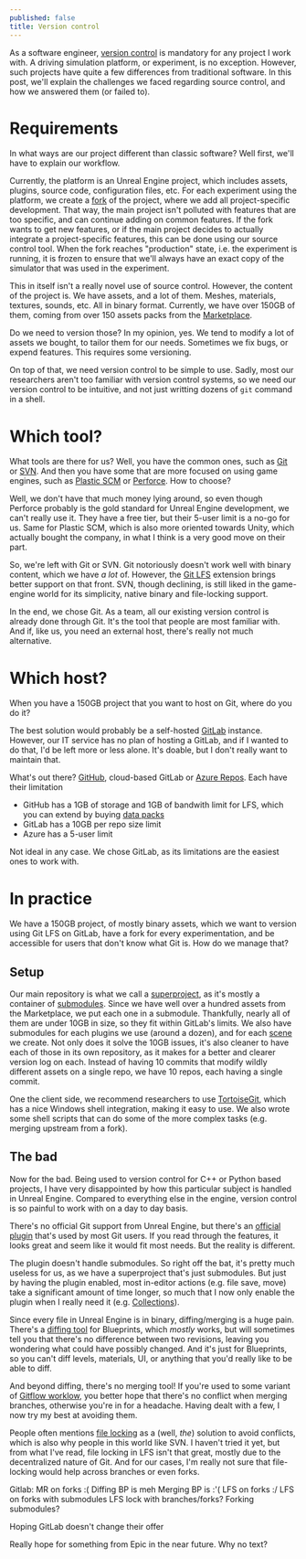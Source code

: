 ```yaml
---
published: false
title: Version control
---
```

As a software engineer, [version control](https://en.wikipedia.org/wiki/Version_control) is mandatory for any project I work with. A driving simulation platform, or experiment, is no exception. However, such projects have quite a few differences from traditional software. In this post, we'll explain the challenges we faced regarding source control, and how we answered them (or failed to).

# Requirements

In what ways are our project different than classic software? Well first, we'll have to explain our workflow.

Currently, the platform is an Unreal Engine project, which includes assets, plugins, source code, configuration files, etc. For each experiment using the platform, we create a [fork](https://en.wikipedia.org/wiki/Fork_(software_development)) of the project, where we add all project-specific development. That way, the main project isn't polluted with features that are too specific, and can continue adding on common features. If the fork wants to get new features, or if the main project decides to actually integrate a project-specific features, this can be done using our source control tool. When the fork reaches "production" state, i.e. the experiment is running, it is frozen to ensure that we'll always have an exact copy of the simulator that was used in the experiment.

This in itself isn't a really novel use of source control. However, the content of the project is. We have assets, and a lot of them. Meshes, materials, textures, sounds, etc. All in binary format. Currently, we have over 150GB of them, coming from over 150 assets packs from the [Marketplace](https://www.unrealengine.com/marketplace/en-US/store).

Do we need to version those? In my opinion, yes. We tend to modify a lot of assets we bought, to tailor them for our needs. Sometimes we fix bugs, or expend features. This requires some versioning.

On top of that, we need version control to be simple to use. Sadly, most our researchers aren't too familiar with version control systems, so we need our version control to be intuitive, and not just writting dozens of `git` command in a shell.

# Which tool?

What tools are there for us? Well, you have the common ones, such as [Git](https://en.wikipedia.org/wiki/Git) or [SVN](https://en.wikipedia.org/wiki/Apache_Subversion). And then you have some that are more focused on using game engines, such as [Plastic SCM](https://en.wikipedia.org/wiki/Plastic_SCM) or [Perforce](https://en.wikipedia.org/wiki/Perforce). How to choose?

Well, we don't have that much money lying around, so even though Perforce probably is the gold standard for Unreal Engine development, we can't really use it. They have a free tier, but their 5-user limit is a no-go for us. Same for Plastic SCM, which is also more oriented towards Unity, which actually bought the company, in what I think is a very good move on their part.

So, we're left with Git or SVN. Git notoriously doesn't work well with binary content, which we have *a lot* of. However, the [Git LFS](https://git-lfs.github.com/) extension brings better support on that front. SVN, though declining, is still liked in the game-engine world for its simplicity, native binary and file-locking support.

In the end, we chose Git. As a team, all our existing version control is already done through Git. It's the tool that people are most familiar with. And if, like us, you need an external host, there's really not much alternative.

# Which host?

When you have a 150GB project that you want to host on Git, where do you do it?

The best solution would probably be a self-hosted [GitLab](https://gitlab.com/) instance. However, our IT service has no plan of hosting a GitLab, and if I wanted to do that, I'd be left more or less alone. It's doable, but I don't really want to maintain that.

What's out there? [GitHub](https://github.com/), cloud-based GitLab or [Azure Repos](https://azure.microsoft.com/en-us/services/devops/repos/). Each have their limitation

* GitHub has a 1GB of storage and 1GB of bandwith limit for LFS, which you can extend by buying [data packs](https://docs.github.com/en/github/setting-up-and-managing-billing-and-payments-on-github/upgrading-git-large-file-storage#purchasing-additional-storage-and-bandwidth-for-an-organization)
* GitLab has a 10GB per repo size limit
* Azure has a 5-user limit

Not ideal in any case. We chose GitLab, as its limitations are the easiest ones to work with.

# In practice

We have a 150GB project, of mostly binary assets, which we want to version using Git LFS on GitLab, have a fork for every experimentation, and be accessible for users that don't know what Git is. How do we manage that?

## Setup

Our main repository is what we call a [superproject](https://en.wikibooks.org/wiki/Git/Submodules_and_Superprojects), as it's mostly a container of [submodules](https://git-scm.com/book/en/v2/Git-Tools-Submodules). Since we have well over a hundred assets from the Marketplace, we put each one in a submodule. Thankfully, nearly all of them are under 10GB in size, so they fit within GitLab's limits. We also have submodules for each plugins we use (around a dozen), and for each [scene](/making-a-scene) we create. Not only does it solve the 10GB issues, it's also cleaner to have each of those in its own repository, as it makes for a better and clearer version log on each. Instead of having 10 commits that modify wildly different assets on a single repo, we have 10 repos, each having a single commit.

One the client side, we recommend researchers to use [TortoiseGit](https://tortoisegit.org/), which has a nice Windows shell integration, making it easy to use. We also wrote some shell scripts that can do some of the more complex tasks (e.g. merging upstream from a fork).

## The bad

Now for the bad. Being used to version control for C++ or Python based projects, I have very disappointed by how this particular subject is handled in Unreal Engine. Compared to everything else in the engine, version control is so painful to work with on a day to day basis.

There's no official Git support from Unreal Engine, but there's an [official plugin](https://github.com/SRombauts/UE4GitPlugin) that's used by most Git users. If you read through the features, it looks great and seem like it would fit most needs. But the reality is different.

The plugin doesn't handle submodules. So right off the bat, it's pretty much useless for us, as we have a superproject that's just submodules. But just by having the plugin enabled, most in-editor actions (e.g. file save, move) take a significant amount of time longer, so much that I now only enable the plugin when  I really need it (e.g. [Collections](https://docs.unrealengine.com/en-US/Basics/ContentBrowser/UserGuide/Collections/index.html)).

Since every file in Unreal Engine is in binary, diffing/merging is a huge pain. There's a [diffing tool](https://www.unrealengine.com/en-US/blog/diffing-blueprints?sessionInvalidated=true) for Blueprints, which *mostly* works, but will sometimes tell you that there's no difference between two revisions, leaving you wondering what could have possibly changed. And it's just for Blueprints, so you can't diff levels, materials, UI, or anything that you'd really like to be able to diff.

And beyond diffing, there's no merging tool! If you're used to some variant of [Gitflow worklow](https://www.atlassian.com/git/tutorials/comparing-workflows/gitflow-workflow), you better hope that there's no conflict when merging branches, otherwise you're in for a headache. Having dealt with a few, I now try my best at avoiding them.

People often mentions [file locking](https://github.com/git-lfs/git-lfs/wiki/File-Locking) as a (well, *the*) solution to avoid conflicts, which is also why people in this world like SVN. I haven't tried it yet, but from what I've read, file locking in LFS isn't that great, mostly due to the decentralized nature of Git. And for our cases, I'm really not sure that file-locking would help across branches or even forks.

Gitlab: MR on forks :(
Diffing BP is meh
Merging BP is :'(
LFS on forks :/
LFS on forks with submodules
LFS lock with branches/forks?
Forking submodules?

Hoping GitLab doesn't change their offer

Really hope for something from Epic in the near future. Why no text?
